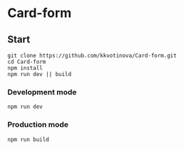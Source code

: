 # Card-form

## Start
```
git clone https://github.com/kkvotinova/Card-form.git
cd Card-form
npm install
npm run dev || build
```

### Development mode
```
npm run dev
```

### Production mode
```
npm run build
```
